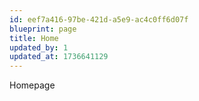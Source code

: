 ```yaml
---
id: eef7a416-97be-421d-a5e9-ac4c0ff6d07f
blueprint: page
title: Home
updated_by: 1
updated_at: 1736641129
---
```

Homepage